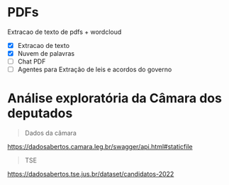 # PDFs
Extracao de texto de pdfs + wordcloud
- [x] Extracao de texto
- [x] Nuvem de palavras
- [ ] Chat PDF
- [ ] Agentes para Extração de leis e acordos do governo

# Análise exploratória da Câmara dos deputados

> Dados da câmara

https://dadosabertos.camara.leg.br/swagger/api.html#staticfile

> TSE

https://dadosabertos.tse.jus.br/dataset/candidatos-2022